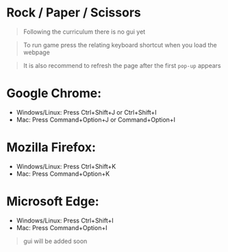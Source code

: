 # Rock / Paper / Scissors
> Following the curriculum there is no gui yet

> To run game press the relating keyboard shortcut when you load the webpage

> It is also recommend to refresh the page after the first `pop-up` appears
# Google Chrome:
- Windows/Linux: Press Ctrl+Shift+J or Ctrl+Shift+I
- Mac: Press Command+Option+J or Command+Option+I

# Mozilla Firefox:
- Windows/Linux: Press Ctrl+Shift+K
- Mac: Press Command+Option+K

# Microsoft Edge:
- Windows/Linux: Press Ctrl+Shift+I
- Mac: Press Command+Option+I

> gui will be added soon